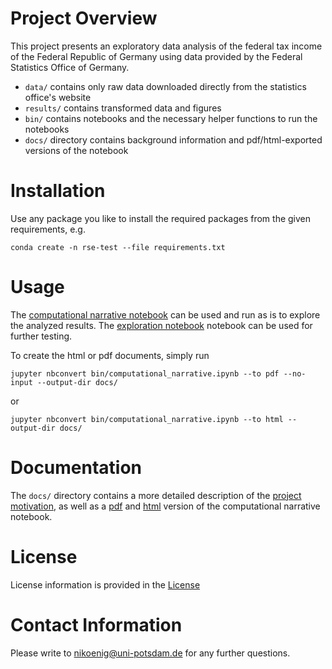 # Project Overview

This project presents an exploratory data analysis of the federal tax income of the Federal Republic of Germany using data provided by the Federal Statistics Office of Germany.

- `data/` contains only raw data downloaded directly from the statistics office's website
- `results/` contains transformed data and figures
- `bin/` contains notebooks and the necessary helper functions to run the notebooks
- `docs/` directory contains background information and pdf/html-exported versions of the notebook

# Installation

Use any package you like to install the required packages from the given requirements, e.g.

```
conda create -n rse-test --file requirements.txt
```

# Usage

The [computational narrative notebook](./bin/computational_narrative.ipynb) can be used and run as is to explore the analyzed results. The [exploration notebook](./bin/exploration.ipynb) notebook can be used for further testing.

To create the html or pdf documents, simply run

```
jupyter nbconvert bin/computational_narrative.ipynb --to pdf --no-input --output-dir docs/
```

or 

```
jupyter nbconvert bin/computational_narrative.ipynb --to html --output-dir docs/
```

# Documentation

The `docs/` directory contains a more detailed description of the [project motivation](./docs/project_discription.md), as well as a [pdf](./docs/computational_narrative.pdf) and [html](./docs/computational_narrative.html) version of the computational narrative notebook.

# License

License information is provided in the [License](./LICENSE.md)

# Contact Information

Please write to [nikoenig@uni-potsdam.de](mailto:nikoenig@uni-potsdam.de) for any further questions.